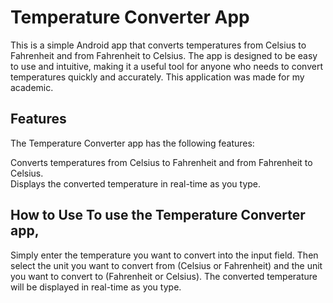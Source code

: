# Temperature Converter App 

This is a simple Android app that converts temperatures from Celsius to Fahrenheit and from Fahrenheit to Celsius. The app is designed to be easy to use and intuitive, making it a useful tool for anyone who needs to convert temperatures quickly and accurately. This application was made for my academic.

## Features 
The Temperature Converter app has the following features:

Converts temperatures from Celsius to Fahrenheit and from Fahrenheit to Celsius. <br>
Displays the converted temperature in real-time as you type.

## How to Use To use the Temperature Converter app, 
Simply enter the temperature you want to convert into the input field. Then select the unit you want to convert from (Celsius or Fahrenheit) and the unit you want to convert to (Fahrenheit or Celsius). The converted temperature will be displayed in real-time as you type.
